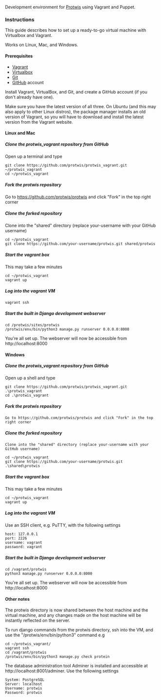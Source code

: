 Development environment for [Protwis](https://github.com/protwis/protwis) using Vagrant and Puppet.

### Instructions

This guide describes how to set up a ready-to-go virtual machine with Virtualbox and Vagrant.

Works on Linux, Mac, and Windows.

#### Prerequisites

* [Vagrant][vagrant]
* [Virtualbox][virtualbox]
* [Git][git]
* [GitHub][github] account

[vagrant]: http://www.vagrantup.com
[virtualbox]: https://www.virtualbox.org
[git]: http://git-scm.com
[github]: http://www.bitbucket.org

Install Vagrant, VirtualBox, and Git, and create a GitHub account (if you don't already have one).

Make sure you have the latest version of all three. On Ubuntu (and this may also apply to other Linux distros), the
package manager installs an old version of Vagrant, so you will have to download and install the latest version from
the Vagrant website.

#### Linux and Mac

##### Clone the protwis_vagrant repository from GitHub

Open up a terminal and type

    git clone https://github.com/protwis/protwis_vagrant.git ~/protwis_vagrant
    cd ~/protwis_vagrant

##### Fork the protwis repository

Go to https://github.com/protwis/protwis and click "Fork" in the top right corner

##### Clone the forked repository

Clone into the "shared" directory (replace your-username with your GitHub username)

    cd ~/protwis_vagrant
    git clone https://github.com/your-username/protwis.git shared/protwis

##### Start the vagrant box

This may take a few minutes

    cd ~/protwis_vagrant
    vagrant up

##### Log into the vagrant VM

    vagrant ssh

##### Start the built in Django development webserver

    cd /protwis/sites/protwis
    /protwis/env/bin/python3 manage.py runserver 0.0.0.0:8000

You're all set up. The webserver will now be accessible from http://localhost:8000

#### Windows

##### Clone the protwis_vagrant repository from GitHub

Open up a shell and type

    git clone https://github.com/protwis/protwis_vagrant.git .\protwis_vagrant
    cd .\protwis_vagrant

##### Fork the protwis repository

    Go to https://github.com/protwis/protwis and click "Fork" in the top right corner

##### Clone the forked repository

    Clone into the "shared" directory (replace your-username with your GitHub username)

    cd ~/protwis_vagrant
    git clone https://github.com/your-username/protwis.git .\shared\protwis

##### Start the vagrant box

This may take a few minutes

    cd ~/protwis_vagrant
    vagrant up

##### Log into the vagrant VM

Use an SSH client, e.g. PuTTY, with the following settings

    host: 127.0.0.1
    port: 2226
    username: vagrant
    password: vagrant

##### Start the built in Django development webserver

    cd /vagrant/protwis
    python3 manage.py runserver 0.0.0.0:8000

You're all set up. The webserver will now be accessible from http://localhost:8000

#### Other notes

The protwis directory is now shared between the host machine and the virtual machine, and any changes made on the host
machine will be instantly reflected on the server.

To run django commands from the protwis directory, ssh into the VM, and use the "/protwis/env/bin/python3" command e.g

    cd ~/protwis_vagrant/
    vagrant ssh
    cd /vagrant/protwis
    /protwis/env/bin/python3 manage.py check protein

The database administration tool Adminer is installed and accessible at http://localhost:8001/adminer. Use the
following settings

    System: PostgreSQL
    Server: localhost
    Username: protwis
    Password: protwis
